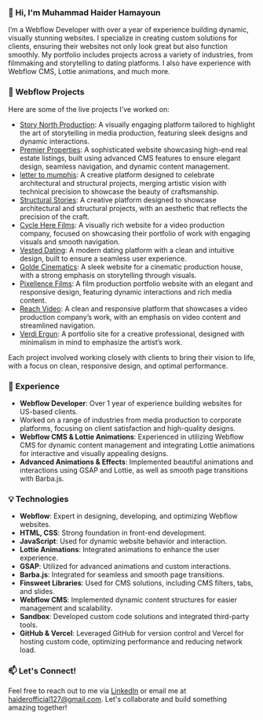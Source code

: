 ### 👋 Hi, I'm Muhammad Haider Hamayoun

I’m a Webflow Developer with over a year of experience building dynamic, visually stunning websites. I specialize in creating custom solutions for clients, ensuring their websites not only look great but also function smoothly. My portfolio includes projects across a variety of industries, from filmmaking and storytelling to dating platforms. I also have experience with Webflow CMS, Lottie animations, and much more.

### 🚀 Webflow Projects

Here are some of the live projects I’ve worked on:
- [Story North Production](https://storynorthproductions.com): A visually engaging platform tailored to highlight the art of storytelling in media production, featuring sleek designs and dynamic interactions.
- [Premier Properties](https://www.premierproperties.ae/): A sophisticated website showcasing high-end real estate listings, built using advanced CMS features to ensure elegant design, seamless navigation, and dynamic content management.
- [letter to mumphis](https://letter-to-mumphis.webflow.io/): A creative platform designed to celebrate architectural and structural projects, merging artistic vision with technical precision to showcase the beauty of craftsmanship.
- [Structural Stories](https://www.structuralstories.com/): A creative platform designed to showcase architectural and structural projects, with an aesthetic that reflects the precision of the craft.
- [Cycle Here Films](https://www.cycleherefilms.com/): A visually rich website for a video production company, focused on showcasing their portfolio of work with engaging visuals and smooth navigation.
- [Vested Dating](https://www.vesteddating.com/): A modern dating platform with a clean and intuitive design, built to ensure a seamless user experience.
- [Golde Cinematics](https://www.goldecinematics.com/): A sleek website for a cinematic production house, with a strong emphasis on storytelling through visuals.
- [Pixellence Films](https://www.pixellencefilms.com/): A film production portfolio website with an elegant and responsive design, featuring dynamic interactions and rich media content.
- [Reach Video](https://reachvideo.co.uk/): A clean and responsive platform that showcases a video production company’s work, with an emphasis on video content and streamlined navigation.
- [Verdi Ergun](https://verdi-erul-ergun.webflow.io/): A portfolio site for a creative professional, designed with minimalism in mind to emphasize the artist’s work.

Each project involved working closely with clients to bring their vision to life, with a focus on clean, responsive design, and optimal performance.

### 💼 Experience

- **Webflow Developer**: Over 1 year of experience building websites for US-based clients.
- Worked on a range of industries from media production to corporate platforms, focusing on client satisfaction and high-quality designs.
- **Webflow CMS & Lottie Animations**: Experienced in utilizing Webflow CMS for dynamic content management and integrating Lottie animations for interactive and visually appealing designs.
- **Advanced Animations & Effects**: Implemented beautiful animations and interactions using GSAP and Lottie, as well as smooth page transitions with Barba.js.

### 💡 Technologies

- **Webflow**: Expert in designing, developing, and optimizing Webflow websites.
- **HTML, CSS**: Strong foundation in front-end development.
- **JavaScript**: Used for dynamic website behavior and interaction.
- **Lottie Animations**: Integrated animations to enhance the user experience.
- **GSAP**: Utilized for advanced animations and custom interactions.
- **Barba.js**: Integrated for seamless and smooth page transitions.
- **Finsweet Libraries**: Used for CMS solutions, including CMS filters, tabs, and slides.
- **Webflow CMS**: Implemented dynamic content structures for easier management and scalability.
- **Sandbox**: Developed custom code solutions and integrated third-party tools.
- **GitHub & Vercel**: Leveraged GitHub for version control and Vercel for hosting custom code, optimizing performance and reducing network load.

### 📫 Let's Connect!

Feel free to reach out to me via [LinkedIn](https://www.linkedin.com/in/haiderhamayoun/) or email me at haiderofficial127@gmail.com. Let's collaborate and build something amazing together!
